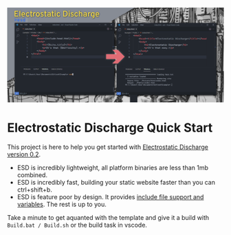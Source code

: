 ![](https://github.com/xoorath/esd/blob/main/Docs/Example.png?raw=true)

# Electrostatic Discharge Quick Start

This project is here to help you get started with [Electrostatic Discharge](https://github.com/xoorath/esd) [version 0.2](https://github.com/xoorath/esd/releases/tag/v0.2).

* ESD is incredibly lightweight, all platform binaries are less than 1mb combined.
* ESD is incredibly fast, building your static website faster than you can ctrl+shift+b.
* ESD is feature poor by design. It provides [include file support and variables](https://github.com/xoorath/esd/blob/main/Docs/Example.md). The rest is up to you.

Take a minute to get aquanted with the template and give it a build with `Build.bat / Build.sh` or the build task in vscode.